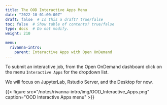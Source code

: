 ```yaml
---
title: The OOD Interactive Apps Menu
date: "2022-10-01:00:00Z"
draft: false  # Is this a draft? true/false
toc: false  # Show table of contents? true/false
type: docs  # Do not modify.
weight: 210

menu:
  rivanna-intro:
    parent: Interactive Apps with Open OnDemand
---
```


To submit an interactive job, from the Open OnDemand dashboard click on the menu `Interactive Apps` for the dropdown list.

We will focus on JupyterLab, Rstudio Server, and the Desktop for now.

{{< figure src="/notes/rivanna-intro/img/OOD_Interactive_Apps.png" caption="OOD Interactive Apps menu" >}}

